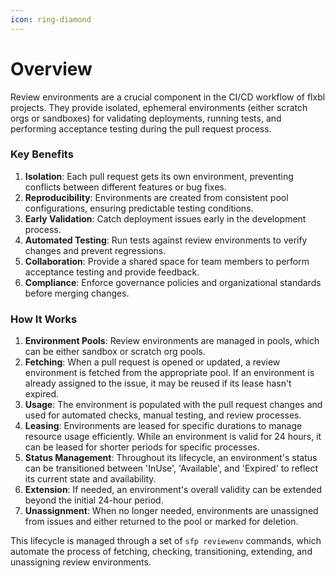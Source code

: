 ```yaml
---
icon: ring-diamond
---
```


# Overview

Review environments are a crucial component in the CI/CD workflow of flxbl projects. They provide isolated, ephemeral environments (either scratch orgs or sandboxes) for validating deployments, running tests, and performing acceptance testing during the pull request process.

### Key Benefits

1. **Isolation**: Each pull request gets its own environment, preventing conflicts between different features or bug fixes.
2. **Reproducibility**: Environments are created from consistent pool configurations, ensuring predictable testing conditions.
3. **Early Validation**: Catch deployment issues early in the development process.
4. **Automated Testing**: Run tests against review environments to verify changes and prevent regressions.
5. **Collaboration**: Provide a shared space for team members to perform acceptance testing and provide feedback.
6. **Compliance**: Enforce governance policies and organizational standards before merging changes.

### How It Works

1. **Environment Pools**: Review environments are managed in pools, which can be either sandbox or scratch org pools.
2. **Fetching**: When a pull request is opened or updated, a review environment is fetched from the appropriate pool. If an environment is already assigned to the issue, it may be reused if its lease hasn't expired.
3. **Usage**: The environment is populated with the pull request changes and used for automated checks, manual testing, and review processes.
4. **Leasing**: Environments are leased for specific durations to manage resource usage efficiently. While an environment is valid for 24 hours, it can be leased for shorter periods for specific processes.
5. **Status Management**: Throughout its lifecycle, an environment's status can be transitioned between 'InUse', 'Available', and 'Expired' to reflect its current state and availability.
6. **Extension**: If needed, an environment's overall validity can be extended beyond the initial 24-hour period.
7. **Unassignment**: When no longer needed, environments are unassigned from issues and either returned to the pool or marked for deletion.

This lifecycle is managed through a set of `sfp reviewenv` commands, which automate the process of fetching, checking, transitioning, extending, and unassigning review environments.
